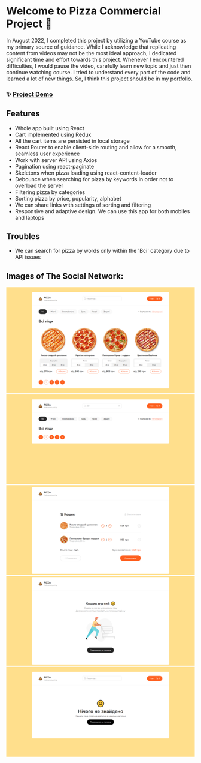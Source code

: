 # Welcome to Pizza Commercial Project 👋

In August 2022, I completed this project by utilizing a YouTube course as my primary source of guidance. While I acknowledge that replicating content from videos may not be the most ideal approach, I dedicated significant time and effort towards this project. Whenever I encountered difficulties, I would pause the video, carefully learn new topic and just then continue watching course. I tried to understand every part of the code and learned a lot of new things. So, I think this project should be in my portfolio.

### ✨ [Project Demo](https://social-network-project-sable.vercel.app)

## Features

- Whole app built using React
- Cart implemented using Redux
- All the cart items are persisted in local storage
- React Router to enable client-side routing and allow for a smooth, seamless user experience
- Work with server API using Axios
- Pagination using react-paginate
- Skeletons when pizza loading using react-content-loader
- Debounce when searching for pizza by keywords in order not to overload the server
- Filtering pizza by categories
- Sorting pizza by price, popularity, alphabet
- We can share links with settings of sorting and filtering
- Responsive and adaptive design. We can use this app for both mobiles and laptops

## Troubles

- We can search for pizza by words only within the 'Всі' category due to API issues

## Images of The Social Network:

![Pizza Commercial Pizza Page](https://github.com/kane1525/pizza/blob/master/pizza-project-images/pizza-page.png)
![Pizza Commercial Pizza Empty Page](https://github.com/kane1525/pizza/blob/master/pizza-project-images/pizza-emty-page.png)
![Pizza Commercial Cart Page](https://github.com/kane1525/pizza/blob/master/pizza-project-images/cart-with-items-page.png)
![Pizza Commercial Cart Empty Page](https://github.com/kane1525/pizza/blob/master/pizza-project-images/cart-empty-page.png)
![Pizza Commercial Not-Found Page](https://github.com/kane1525/pizza/blob/master/pizza-project-images/not-found-page.png)
